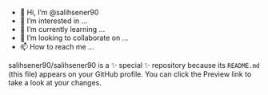 - 👋 Hi, I’m @salihsener90
- 👀 I’m interested in ...
- 🌱 I’m currently learning ...
- 💞️ I’m looking to collaborate on ...
- 📫 How to reach me ...


salihsener90/salihsener90 is a ✨ special ✨ repository because its `README.md` (this file) appears on your GitHub profile.
You can click the Preview link to take a look at your changes.

